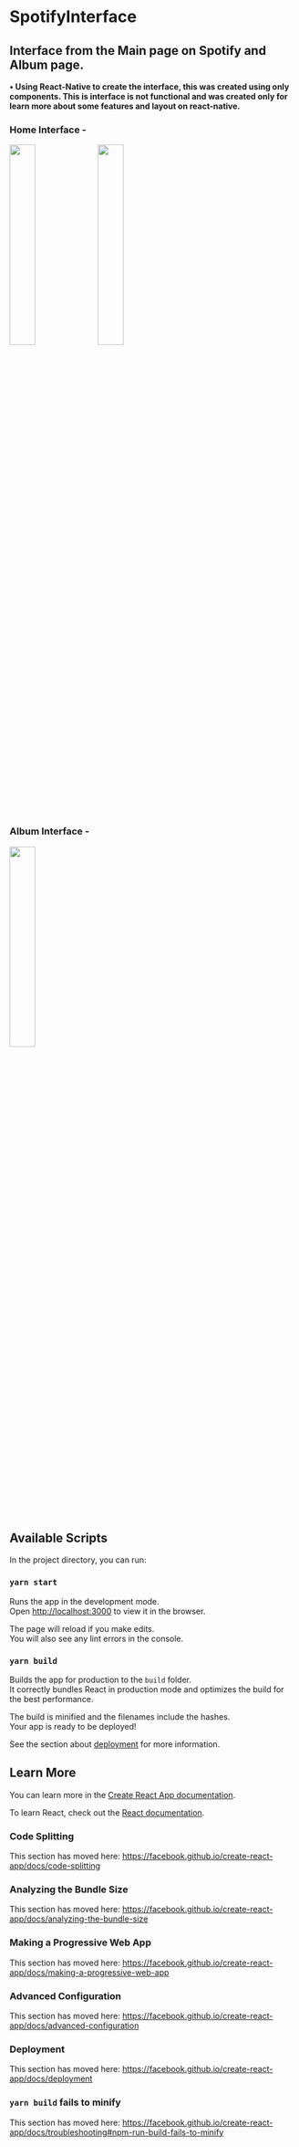 # SpotifyInterface
## Interface from the Main page on Spotify and Album page.

<b>• Using React-Native to create the interface, this was created using only components. This is interface is not functional and was created only 
for learn more about some features and layout on react-native.</b>

### Home Interface -
<img src="https://user-images.githubusercontent.com/51806895/86491276-2fb13580-bd1f-11ea-84d1-d1bbe4821062.PNG"  width="30%"/>
<img src="https://user-images.githubusercontent.com/51806895/86491356-7b63df00-bd1f-11ea-8fad-ff816998de42.gif"  width="30%"/>

### Album Interface -
<img src="https://user-images.githubusercontent.com/51806895/86491300-43f53280-bd1f-11ea-9af8-a02e858d9607.PNG"  width="30%"/>


## Available Scripts

In the project directory, you can run:

### `yarn start`

Runs the app in the development mode.<br />
Open [http://localhost:3000](http://localhost:3000) to view it in the browser.

The page will reload if you make edits.<br />
You will also see any lint errors in the console.

### `yarn build`

Builds the app for production to the `build` folder.<br />
It correctly bundles React in production mode and optimizes the build for the best performance.

The build is minified and the filenames include the hashes.<br />
Your app is ready to be deployed!

See the section about [deployment](https://facebook.github.io/create-react-app/docs/deployment) for more information.

## Learn More

You can learn more in the [Create React App documentation](https://facebook.github.io/create-react-app/docs/getting-started).

To learn React, check out the [React documentation](https://reactjs.org/).

### Code Splitting

This section has moved here: https://facebook.github.io/create-react-app/docs/code-splitting

### Analyzing the Bundle Size

This section has moved here: https://facebook.github.io/create-react-app/docs/analyzing-the-bundle-size

### Making a Progressive Web App

This section has moved here: https://facebook.github.io/create-react-app/docs/making-a-progressive-web-app

### Advanced Configuration

This section has moved here: https://facebook.github.io/create-react-app/docs/advanced-configuration

### Deployment

This section has moved here: https://facebook.github.io/create-react-app/docs/deployment

### `yarn build` fails to minify

This section has moved here: https://facebook.github.io/create-react-app/docs/troubleshooting#npm-run-build-fails-to-minify
